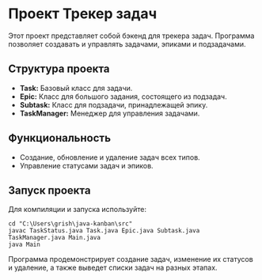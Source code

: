 # Проект Трекер задач

Этот проект представляет собой бэкенд для трекера задач. Программа позволяет создавать и управлять задачами, эпиками и подзадачами.

## Структура проекта
- **Task:** Базовый класс для задачи.
- **Epic:** Класс для большого задания, состоящего из подзадач.
- **Subtask:** Класс для подзадачи, принадлежащей эпику.
- **TaskManager:** Менеджер для управления задачами.

## Функциональность
- Создание, обновление и удаление задач всех типов.
- Управление статусами задач и эпиков.

## Запуск проекта
Для компиляции и запуска используйте:

```shell
cd "C:\Users\grish\java-kanban\src"
javac TaskStatus.java Task.java Epic.java Subtask.java TaskManager.java Main.java
java Main
```

Программа продемонстрирует создание задач, изменение их статусов и удаление, а также выведет списки задач на разных этапах.
